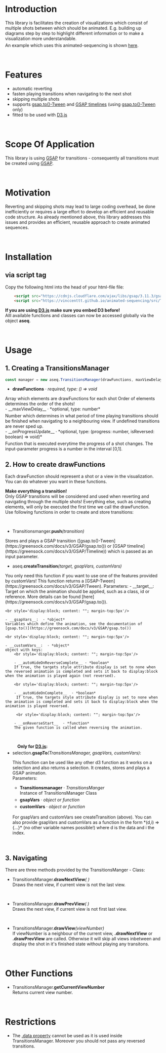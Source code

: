 # __Introduction__

This library is facilitates the creation of visualizations which consist of multiple shots between which should be animated. E.g. building up diagrams step by step to highlight different information or to make a visualization more understandable. 
 <br style='display:block; content: ""; margin-top:5px'/>
An example which uses this animated-sequencing is shown [here](https://vinccenttt.github.io/anomalies/).

<br/>

# __Features__

- automatic reverting
- fasten playing transitions when navigating to the next shot
- skipping multiple shots
- supports [gsap.to()-Tween](https://greensock.com/docs/v3/GSAP/gsap.to()) and [GSAP timelines](https://greensock.com/docs/v3/GSAP/Timeline) (using [gsap.to()-Tween](https://greensock.com/docs/v3/GSAP/gsap.to()) only)
- fitted to be used with [D3.js](https://d3js.org/)

<br/>

# __Scope Of Application__

This library is using [GSAP](https://greensock.com/) for transitions - consequently all transitions must be created using [GSAP](https://greensock.com/).

<br/>

# __Motivation__

Reverting and skipping shots may lead to large coding overhead, be done inefficiently or requires a large effort to develop an efficient and reusable code structure. As already mentioned above, this library addresses this issues and provides an efficient, reusable approach to create animated sequences.

<br/>


# __Installation__

## via script tag
Copy the following html into the head of your html-file file:
```html
    <script src="https://cdnjs.cloudflare.com/ajax/libs/gsap/3.11.3/gsap.min.js"></script>  
    <script src="https://vinccenttt.github.io/animated-sequencing/src/TransitionsManager.js"></script>
```
__If you are using [D3.js](https://d3js.org/) make sure you embed D3 before!__  
Alll available functions and classes can now be accessed globally via the object __aseq__.

<br/>

# __Usage__
## 1. Creating a TransitionsManager

```js
const manager = new aseq.TransitionsManager(drawFunctions, maxViewDelay, onProgressUpdate);
```
- __drawFunctions__ · *required, type: () => void*  
<br style='display:block; content: ""; margin-top:5px'/>
Array which elements are drawFunctions  for each shot  
Order of elements determines the order of the shots!  
<br/>
- __maxViewDelay__ · *optional, type: number*  
<br style='display:block; content: ""; margin-top:5px'/>
Number which determines in what period of time playing transitions should be finished when navigating to a neighbouring view.  
If undefined transitions are never sped up.  
<br/>
- __onProgressUpdate__ · *optional, type: (progress: number, isReversed: boolean) => void)*  
<br style='display:block; content: ""; margin-top:5px'/>
Function that is executed everytime the progress of a shot changes.  
The input-parameter progress is a number in the interval [0,1].


<br/>

## 2. How to create drawFunctions

Each drawFunction should represent a shot or a view in the visualization. You can do whatever you want in these functions.  


__Make everything a transition!__  
 Only GSAP transitions will be considered and used when reverting and navigating through the multiple shots! Everything else, such as creating elements, will only be executed the first time we call the drawFunction.  
Use following functions in order to create and store transitions:

<br/>

- Transitionsmanger.__push__*(transition)*
<br style='display:block; content: ""; margin-top:5px'/>
Stores and plays a GSAP transition ([gsap.to()-Tween](https://greensock.com/docs/v3/GSAP/gsap.to()) or [GSAP timeline](https://greensock.com/docs/v3/GSAP/Timeline)) which is passed as an input parameter.

<br/>

- aseq.__createTransition__*(target, gsapVars, customVars)* 
<br style='display:block; content: ""; margin-top:5px'/>
You only need this function if you want to use one of the features provided by customVars! This function returns a [GSAP-Tween](https://greensock.com/docs/v3/GSAP/Tween).  
Parameters:
    - __target__:  
    Target on which the animation should be applied, such as a class, id or reference. More details can be found [here](https://greensock.com/docs/v3/GSAP/gsap.to()).

    <br style='display:block; content: ""; margin-top:5px'/>

    - __gsapVars__:  · *object*  
    Variables which define the animation, see the documentation of [gsap.to()](https://greensock.com/docs/v3/GSAP/gsap.to())

    <br style='display:block; content: ""; margin-top:5px'/>

    - __customVars__:  · *object*  
    object with keys:
        <br style='display:block; content: ""; margin-top:5px'/>

        - __autoHideOnReverseComplete__ · *boolean*  
        If true, the targets style attribute display is set to none when the reversed animation is completed and sets it back to display:block when the animation is played again (not reversed).

        <br style='display:block; content: ""; margin-top:5px'/>

        - __autoHideOnComplete__  · *boolean*  
         If true, the targets style attribute display is set to none when the animation is completed and sets it back to display:block when the animation is played reversed.

         <br style='display:block; content: ""; margin-top:5px'/>

        - __onReverseStart__  · *function*  
        The given function is called when reversing the animation.

<br/>

&nbsp;&nbsp;&nbsp;&nbsp;&nbsp;&nbsp;&nbsp;&nbsp;&nbsp;&nbsp;__Only for [D3.js](https://d3js.org/):__
    <br style='display:block; content: ""; margin-top:-10px'/>
- selection.__gsapTo__*(TransitionsManager, gsapVars, customVars)*:    


    This function can be used like any other d3 function as it works on a selection and also returns a selection. It creates, stores and plays a GSAP animation.  
    Parameters:
    - __Transitionsmanager__ · *TransitionsManger*    
    Instance of TransitionsManager Class

    <br style='display:block; content: ""; margin-top:5px'/>

    - __gsapVars__ · *object or function*  

    <br style='display:block; content: ""; margin-top:5px'/>

    - __customVars__ · *object or function*
    <br/>    
    For gsapVars and customVars see createTransition (above). You can also provide gsapVars and customVars as a function in the form *(d,i) => {...}* (no other variable names possible!) where d is the data and i the index.


<br/>

## 3. Navigating

 There are three methods provided by the TransitionsManger - Class:

- TransitionsManager.__drawNextView__*( )*  
Draws the next view, if current view is not the last view.

<br/>

- TransitionsManager.__drawPrevView__*( )*    
Draws the next view, if current view is not first last view.

<br/>

- TransitionsManager.__drawView__*(viewNumber)*  
    If viewNumber is a neighbour of the current view, __.drawNextView__ or __.drawPrevView__ are called. Otherwise it will skip all views inbetween and display the shot in it's finished state without playing any transitons.

<br/>

# Other Functions

- TransitionsManager.__getCurrentViewNumber__  
Returns current view number.

<br/>

# Restrictions

- The [.data property](https://greensock.com/docs/v3/GSAP/Tween/data) cannot be used as it is used inside TransitionsManager. Moreover you should not pass any reversed transitions. 